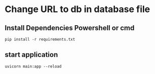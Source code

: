 # Change URL to db in database file
## Install Dependencies Powershell or cmd
```
pip install -r requirements.txt
```
## start application 
```
uvicorn main:app --reload
```
